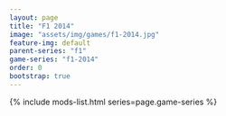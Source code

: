 ```yaml
---
layout: page
title: "F1 2014"
image: "assets/img/games/f1-2014.jpg"
feature-img: default
parent-series: "f1"
game-series: "f1-2014"
order: 0
bootstrap: true
---
```


{% include mods-list.html series=page.game-series %}
